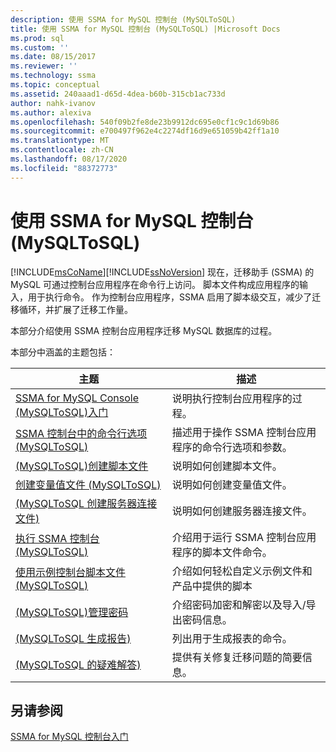 ```yaml
---
description: 使用 SSMA for MySQL 控制台 (MySQLToSQL)
title: 使用 SSMA for MySQL 控制台 (MySQLToSQL) |Microsoft Docs
ms.prod: sql
ms.custom: ''
ms.date: 08/15/2017
ms.reviewer: ''
ms.technology: ssma
ms.topic: conceptual
ms.assetid: 240aaad1-d65d-4dea-b60b-315cb1ac733d
author: nahk-ivanov
ms.author: alexiva
ms.openlocfilehash: 540f09b2fe8de23b9912dc695e0cf1c9c1d69b86
ms.sourcegitcommit: e700497f962e4c2274df16d9e651059b42ff1a10
ms.translationtype: MT
ms.contentlocale: zh-CN
ms.lasthandoff: 08/17/2020
ms.locfileid: "88372773"
---
```

# <a name="working-with-ssma-for-mysql-console-mysqltosql"></a>使用 SSMA for MySQL 控制台 (MySQLToSQL)
[!INCLUDE[msCoName](../../includes/msconame_md.md)][!INCLUDE[ssNoVersion](../../includes/ssnoversion-md.md)] 现在，迁移助手 (SSMA) 的 MySQL 可通过控制台应用程序在命令行上访问。 脚本文件构成应用程序的输入，用于执行命令。 作为控制台应用程序，SSMA 启用了脚本级交互，减少了迁移循环，并扩展了迁移工作量。  
  
本部分介绍使用 SSMA 控制台应用程序迁移 MySQL 数据库的过程。  
  
本部分中涵盖的主题包括：  
  
|主题|描述|  
|-|-|  
|[SSMA for MySQL Console &#40;MySQLToSQL&#41;入门 ](../../ssma/mysql/getting-started-with-ssma-for-mysql-console-mysqltosql.md)|说明执行控制台应用程序的过程。|  
|[SSMA 控制台中的命令行选项 &#40;MySQLToSQL&#41;](../../ssma/mysql/command-line-options-in-ssma-console-mysqltosql.md)|描述用于操作 SSMA 控制台应用程序的命令行选项和参数。|  
|[&#40;MySQLToSQL&#41;创建脚本文件 ](../../ssma/mysql/creating-script-files-mysqltosql.md)|说明如何创建脚本文件。|  
|[创建变量值文件 &#40;MySQLToSQL&#41;](../../ssma/mysql/creating-variable-value-files-mysqltosql.md)|说明如何创建变量值文件。|  
|[&#40;MySQLToSQL 创建服务器连接文件&#41;](../../ssma/mysql/creating-the-server-connection-files-mysqltosql.md)|说明如何创建服务器连接文件。|  
|[执行 SSMA 控制台 &#40;MySQLToSQL&#41;](../../ssma/mysql/executing-the-ssma-console-mysqltosql.md)|介绍用于运行 SSMA 控制台应用程序的脚本文件命令。|  
|[使用示例控制台脚本文件 &#40;MySQLToSQL&#41;](../../ssma/mysql/working-with-the-sample-console-script-files-mysqltosql.md)|介绍如何轻松自定义示例文件和产品中提供的脚本|  
|[&#40;MySQLToSQL&#41;管理密码 ](../../ssma/mysql/managing-passwords-mysqltosql.md)|介绍密码加密和解密以及导入/导出密码信息。|  
|[&#40;MySQLToSQL 生成报告&#41;](../../ssma/mysql/generating-reports-mysqltosql.md)|列出用于生成报表的命令。|  
|[&#40;MySQLToSQL 的疑难解答&#41;](../../ssma/mysql/troubleshooting-mysqltosql.md)|提供有关修复迁移问题的简要信息。|  
  
## <a name="see-also"></a>另请参阅  
[SSMA for MySQL 控制台入门](getting-started-with-ssma-for-mysql-console-mysqltosql.md)  
  
